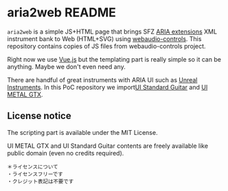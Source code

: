 # aria2web README

`aria2web` is a simple JS+HTML page that brings SFZ [ARIA extensions](https://sfzformat.com/extensions/aria/xml_instrument_bank) XML instrument bank to Web (HTML+SVG) using [webaudio-controls](https://github.com/g200kg/webaudio-controls/). This repository contains copies of JS files from webaudio-controls project.

Right now we use [Vue.js](https://vuejs.org/) but the templating part is really simple so it can be anything. Maybe we don't even need any.

There are handful of great instruments with ARIA UI such as  [Unreal Instruments](https://unreal-instruments.wixsite.com/unreal-instruments). In this PoC repository we import[UI Standard Guitar](https://unreal-instruments.wixsite.com/unreal-instruments/standard-guitar) and [UI METAL GTX](https://unreal-instruments.wixsite.com/unreal-instruments/metal-gtx).


## License notice

The scripting part is available under the MIT License.

UI METAL GTX and UI Standard Guitar contents are freely available like public domain (even no credits required).

```
＊ライセンスについて
・ライセンスフリーです
・クレジット表記は不要です 
```
